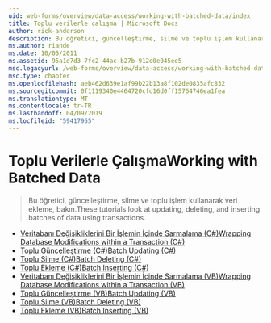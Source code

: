 ```yaml
---
uid: web-forms/overview/data-access/working-with-batched-data/index
title: Toplu verilerle çalışma | Microsoft Docs
author: rick-anderson
description: Bu öğretici, güncelleştirme, silme ve toplu işlem kullanarak veri ekleme, bakın.
ms.author: riande
ms.date: 10/05/2011
ms.assetid: 95a1d7d3-7fc2-44ac-b27b-912e0e045ee5
msc.legacyurl: /web-forms/overview/data-access/working-with-batched-data
msc.type: chapter
ms.openlocfilehash: aeb462d639e1af99b22b13a8f102de0835afc832
ms.sourcegitcommit: 0f1119340e4464720cfd16d0ff15764746ea1fea
ms.translationtype: MT
ms.contentlocale: tr-TR
ms.lasthandoff: 04/09/2019
ms.locfileid: "59417955"
---
```

# <a name="working-with-batched-data"></a><span data-ttu-id="09916-103">Toplu Verilerle Çalışma</span><span class="sxs-lookup"><span data-stu-id="09916-103">Working with Batched Data</span></span>

> <span data-ttu-id="09916-104">Bu öğretici, güncelleştirme, silme ve toplu işlem kullanarak veri ekleme, bakın.</span><span class="sxs-lookup"><span data-stu-id="09916-104">These tutorials look at updating, deleting, and inserting batches of data using transactions.</span></span>


- [<span data-ttu-id="09916-105">Veritabanı Değişikliklerini Bir İşlemin İçinde Sarmalama (C#)</span><span class="sxs-lookup"><span data-stu-id="09916-105">Wrapping Database Modifications within a Transaction (C#)</span></span>](wrapping-database-modifications-within-a-transaction-cs.md)
- [<span data-ttu-id="09916-106">Toplu Güncelleştirme (C#)</span><span class="sxs-lookup"><span data-stu-id="09916-106">Batch Updating (C#)</span></span>](batch-updating-cs.md)
- [<span data-ttu-id="09916-107">Toplu Silme (C#)</span><span class="sxs-lookup"><span data-stu-id="09916-107">Batch Deleting (C#)</span></span>](batch-deleting-cs.md)
- [<span data-ttu-id="09916-108">Toplu Ekleme (C#)</span><span class="sxs-lookup"><span data-stu-id="09916-108">Batch Inserting (C#)</span></span>](batch-inserting-cs.md)
- [<span data-ttu-id="09916-109">Veritabanı Değişikliklerini Bir İşlemin İçinde Sarmalama (VB)</span><span class="sxs-lookup"><span data-stu-id="09916-109">Wrapping Database Modifications within a Transaction (VB)</span></span>](wrapping-database-modifications-within-a-transaction-vb.md)
- [<span data-ttu-id="09916-110">Toplu Güncelleştirme (VB)</span><span class="sxs-lookup"><span data-stu-id="09916-110">Batch Updating (VB)</span></span>](batch-updating-vb.md)
- [<span data-ttu-id="09916-111">Toplu Silme (VB)</span><span class="sxs-lookup"><span data-stu-id="09916-111">Batch Deleting (VB)</span></span>](batch-deleting-vb.md)
- [<span data-ttu-id="09916-112">Toplu Ekleme (VB)</span><span class="sxs-lookup"><span data-stu-id="09916-112">Batch Inserting (VB)</span></span>](batch-inserting-vb.md)

